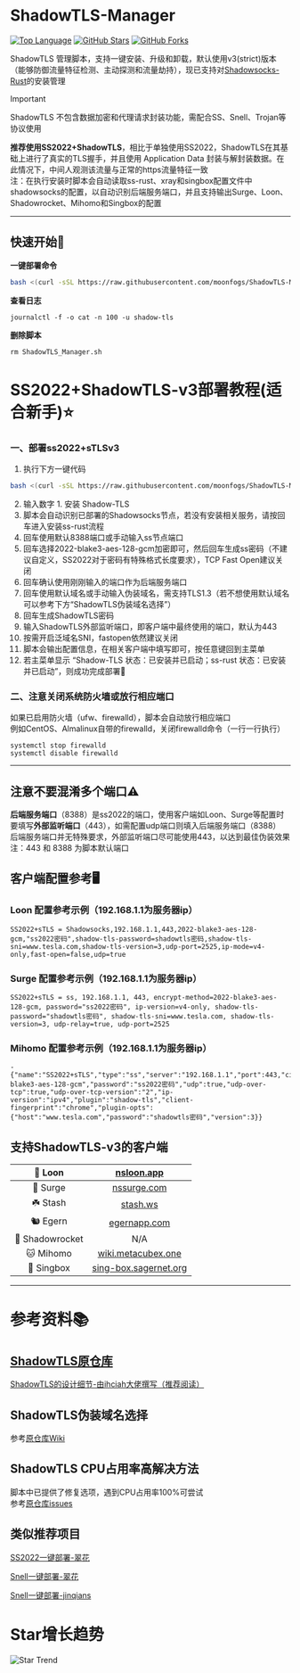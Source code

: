 # ShadowTLS-Manager

[![Top Language](https://img.shields.io/github/languages/top/Kismet0123/ShadowTLS-Manager.svg)](https://github.com/Kismet0123/ShadowTLS-Manager) [![GitHub Stars](https://img.shields.io/github/stars/Kismet0123/ShadowTLS-Manager.svg?style=social)](https://github.com/Kismet0123/ShadowTLS-Manager) [![GitHub Forks](https://img.shields.io/github/forks/Kismet0123/ShadowTLS-Manager.svg?style=social)](https://github.com/Kismet0123/ShadowTLS-Manager)

ShadowTLS 管理脚本，支持一键安装、升级和卸载，默认使用v3(strict)版本（能够防御流量特征检测、主动探测和流量劫持），现已支持对[Shadowsocks-Rust](https://github.com/shadowsocks/shadowsocks-rust)的安装管理

> [!IMPORTANT]
> ShadowTLS 不包含数据加密和代理请求封装功能，需配合SS、Snell、Trojan等协议使用

**推荐使用SS2022+ShadowTLS**，相比于单独使用SS2022，ShadowTLS在其基础上进行了真实的TLS握手，并且使用 Application Data 封装与解封装数据。在此情况下，中间人观测该流量与正常的https流量特征一致  
注：在执行安装时脚本会自动读取ss-rust、xray和singbox配置文件中shadowsocks的配置，以自动识别后端服务端口，并且支持输出Surge、Loon、Shadowrocket、Mihomo和Singbox的配置

---

## 快速开始📃

**一键部署命令**

```bash
bash <(curl -sSL https://raw.githubusercontent.com/moonfogs/ShadowTLS-Manager/refs/heads/main/ShadowTLS_Manager.sh)
```

**查看日志**

```
journalctl -f -o cat -n 100 -u shadow-tls
```

**删除脚本**

```
rm ShadowTLS_Manager.sh
```


# SS2022+ShadowTLS-v3部署教程(适合新手)⭐️

### 一、部署ss2022+sTLSv3

1. 执行下方一键代码

```bash
bash <(curl -sSL https://raw.githubusercontent.com/moonfogs/ShadowTLS-Manager/refs/heads/main/ShadowTLS_Manager.sh)
```
2. 输入数字 1. 安装 Shadow-TLS
3. 脚本会自动识别已部署的Shadowsocks节点，若没有安装相关服务，请按回车进入安装ss-rust流程
4. 回车使用默认8388端口或手动输入ss节点端口
5. 回车选择2022-blake3-aes-128-gcm加密即可，然后回车生成ss密码（不建议自定义，SS2022对于密码有特殊格式长度要求），TCP Fast Open建议关闭
6. 回车确认使用刚刚输入的端口作为后端服务端口
7. 回车使用默认域名或手动输入伪装域名，需支持TLS1.3（若不想使用默认域名可以参考下方“ShadowTLS伪装域名选择”）
8. 回车生成ShadowTLS密码
9. 输入ShadowTLS外部监听端口，即客户端中最终使用的端口，默认为443
10. 按需开启泛域名SNI，fastopen依然建议关闭
11. 脚本会输出配置信息，在相关客户端中填写即可，按任意键回到主菜单
12. 若主菜单显示 “Shadow-TLS 状态：已安装并已启动；ss-rust 状态：已安装并已启动”，则成功完成部署🎉

### 二、注意关闭系统防火墙或放行相应端口

如果已启用防火墙（ufw、firewalld），脚本会自动放行相应端口  
例如CentOS、Almalinux自带的firewalld，关闭firewalld命令（一行一行执行）

```
systemctl stop firewalld
systemctl disable firewalld
```

---

## **注意不要混淆多个端口⚠️**

**后端服务端口**（8388）是ss2022的端口，使用客户端如Loon、Surge等配置时要填写**外部监听端口**（443），如需配置udp端口则填入后端服务端口（8388）  
后端服务端口并无特殊要求，外部监听端口尽可能使用443，以达到最佳伪装效果  
注：443 和 8388 为脚本默认端口

## 客户端配置参考🖥️

### Loon 配置参考示例（192.168.1.1为服务器ip）

```
SS2022+sTLS = Shadowsocks,192.168.1.1,443,2022-blake3-aes-128-gcm,"ss2022密码",shadow-tls-password=shadowtls密码,shadow-tls-sni=www.tesla.com,shadow-tls-version=3,udp-port=2525,ip-mode=v4-only,fast-open=false,udp=true
```

### Surge 配置参考示例（192.168.1.1为服务器ip）

```
SS2022+sTLS = ss, 192.168.1.1, 443, encrypt-method=2022-blake3-aes-128-gcm, password="ss2022密码", ip-version=v4-only, shadow-tls-password="shadowtls密码", shadow-tls-sni=www.tesla.com, shadow-tls-version=3, udp-relay=true, udp-port=2525
```

### Mihomo 配置参考示例（192.168.1.1为服务器ip）

```
- {"name":"SS2022+sTLS","type":"ss","server":"192.168.1.1","port":443,"cipher":"2022-blake3-aes-128-gcm","password":"ss2022密码","udp":true,"udp-over-tcp":true,"udp-over-tcp-version":"2","ip-version":"ipv4","plugin":"shadow-tls","client-fingerprint":"chrome","plugin-opts":{"host":"www.tesla.com","password":"shadowtls密码","version":3}}
```

## 支持ShadowTLS-v3的客户端

| 🎈 Loon      | [nsloon.app](https://nsloon.app/)                       |
|:------------:|:-------------------------------------------------------:|
| 🌊 Surge     | [nssurge.com](https://nssurge.com/)                    |
| ☘️ Stash    | [stash.ws](https://stash.ws/)                         |
| 🐿️ Egern   | [egernapp.com](https://egernapp.com/)                |
| 🚀 Shadowrocket | N/A                                            |
| 🐱 Mihomo   | [wiki.metacubex.one](https://wiki.metacubex.one/config/proxies/ss/) |
| 🎁 Singbox | [sing-box.sagernet.org](https://sing-box.sagernet.org/zh/configuration/inbound/shadowtls/) |

---

# 参考资料📚

## [ShadowTLS原仓库](https://github.com/ihciah/shadow-tls)

[ShadowTLS的设计细节-由ihciah大佬撰写（推荐阅读）](https://www.ihcblog.com/a-better-tls-obfs-proxy/)

## ShadowTLS伪装域名选择

参考[原仓库Wiki](https://github.com/ihciah/shadow-tls/wiki/V3-Protocol)

## ShadowTLS CPU占用率高解决方法

脚本中已提供了修复选项，遇到CPU占用率100%可尝试  
参考[原仓库issues](https://github.com/ihciah/shadow-tls/issues/109)

## 类似推荐项目

[SS2022一键部署-翠花](https://github.com/xOS/Shadowsocks-Rust)

[Snell一键部署-翠花](https://github.com/xOS/Snell)

[Snell一键部署-jinqians](https://github.com/jinqians/snell.sh)

# Star增长趋势

![Star Trend](https://starchart.cc/Kismet0123/ShadowTLS-Manager.svg )
